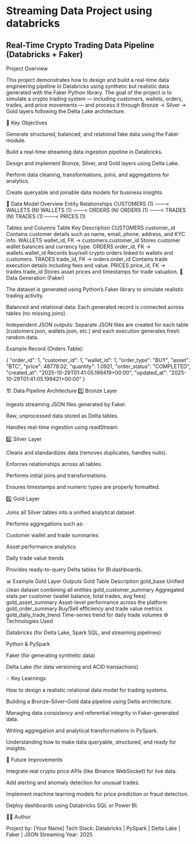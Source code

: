 # Streaming Data Project using databricks


##   Real-Time Crypto Trading Data Pipeline (Databricks + Faker)
 Project Overview

This project demonstrates how to design and build a real-time data engineering pipeline in Databricks using synthetic but realistic data generated with the Faker Python library.
The goal of the project is to simulate a crypto trading system — including customers, wallets, orders, trades, and price movements — and process it through Bronze → Silver → Gold layers following the Delta Lake architecture.

🚀 Key Objectives

Generate structured, balanced, and relational fake data using the Faker module.

Build a real-time streaming data ingestion pipeline in Databricks.

Design and implement Bronze, Silver, and Gold layers using Delta Lake.

Perform data cleaning, transformations, joins, and aggregations for analytics.

Create queryable and joinable data models for business insights.

🧩 Data Model Overview
Entity Relationships
CUSTOMERS (1) ───< WALLETS (N)
WALLETS (1) ───< ORDERS (N)
ORDERS (1) ───< TRADES (N)
TRADES (1) ───< PRICES (1)

Tables and Columns
Table	Key	Description
CUSTOMERS	customer_id	Contains customer details such as name, email, phone, address, and KYC info.
WALLETS	wallet_id, FK → customers.customer_id	Stores customer wallet balances and currency type.
ORDERS	order_id, FK → wallets.wallet_id	Records buy/sell crypto orders linked to wallets and customers.
TRADES	trade_id, FK → orders.order_id	Contains trade execution details including fees and value.
PRICES	price_id, FK → trades.trade_id	Stores asset prices and timestamps for trade valuation.
🧠 Data Generation (Faker)

The dataset is generated using Python’s Faker library to simulate realistic trading activity.

Balanced and relational data:
Each generated record is connected across tables (no missing joins).

Independent JSON outputs:
Separate JSON files are created for each table (customers.json, wallets.json, etc.) and each execution generates fresh random data.

Example Record (Orders Table):

{
  "order_id": 1,
  "customer_id": 1,
  "wallet_id": 1,
  "order_type": "BUY",
  "asset": "BTC",
  "price": 48778.02,
  "quantity": 1.0921,
  "order_status": "COMPLETED",
  "created_at": "2025-10-29T01:41:05.199419+00:00",
  "updated_at": "2025-10-29T01:41:05.199421+00:00"
}

🏗️ Data Pipeline Architecture
1️⃣ Bronze Layer

Ingests streaming JSON files generated by Faker.

Raw, unprocessed data stored as Delta tables.

Handles real-time ingestion using readStream.

2️⃣ Silver Layer

Cleans and standardizes data (removes duplicates, handles nulls).

Enforces relationships across all tables.

Performs initial joins and transformations.

Ensures timestamps and numeric types are properly formatted.

3️⃣ Gold Layer

Joins all Silver tables into a unified analytical dataset.

Performs aggregations such as:

Customer wallet and trade summaries

Asset performance analytics

Daily trade value trends

Provides ready-to-query Delta tables for BI dashboards.

📊 Example Gold Layer Outputs
Gold Table	Description
gold_base	Unified clean dataset combining all entities
gold_customer_summary	Aggregated stats per customer (wallet balance, total trades, avg fees)
gold_asset_summary	Asset-level performance across the platform
gold_order_summary	Buy/Sell efficiency and trade value metrics
gold_daily_trade_trend	Time-series trend for daily trade volumes
⚙️ Technologies Used

Databricks (for Delta Lake, Spark SQL, and streaming pipelines)

Python & PySpark

Faker (for generating synthetic data)

Delta Lake (for data versioning and ACID transactions)

💡 Key Learnings

How to design a realistic relational data model for trading systems.

Building a Bronze–Silver–Gold data pipeline using Delta architecture.

Managing data consistency and referential integrity in Faker-generated data.

Writing aggregation and analytical transformations in PySpark.

Understanding how to make data queryable, structured, and ready for insights.

🧾 Future Improvements

Integrate real crypto price APIs (like Binance WebSocket) for live data.

Add alerting and anomaly detection for unusual trades.

Implement machine learning models for price prediction or fraud detection.

Deploy dashboards using Databricks SQL or Power BI.

👨‍💻 Author

Project by: [Your Name]
Tech Stack: Databricks | PySpark | Delta Lake | Faker | JSON Streaming
Year: 2025
